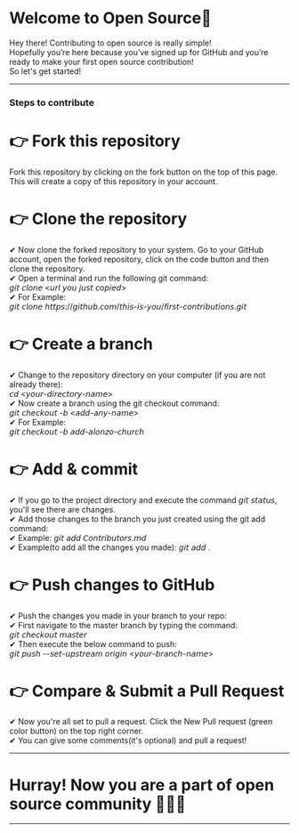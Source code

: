 # Welcome to Open Source🥳
Hey there! Contributing to open source is really simple!<br/>
Hopefully you’re here because you’ve signed up for GitHub and you’re ready to make your first open source contribution!<br/>
So let's get started!

***

### Steps to contribute
# 👉 Fork this repository
Fork this repository by clicking on the fork button on the top of this page. This will create a copy of this repository in your account.

# 👉 Clone the repository
✔ Now clone the forked repository to your system. Go to your GitHub account, open the forked repository, click on the code button and then clone the repository.<br/>
✔ Open a terminal and run the following git command:</br>
𝘨𝘪𝘵 𝘤𝘭𝘰𝘯𝘦 <𝘶𝘳𝘭 𝘺𝘰𝘶 𝘫𝘶𝘴𝘵 𝘤𝘰𝘱𝘪𝘦𝘥> <br/>
✔ For Example:<br/>
𝘨𝘪𝘵 𝘤𝘭𝘰𝘯𝘦 𝘩𝘵𝘵𝘱𝘴://𝘨𝘪𝘵𝘩𝘶𝘣.𝘤𝘰𝘮/𝘵𝘩𝘪𝘴-𝘪𝘴-𝘺𝘰𝘶/𝘧𝘪𝘳𝘴𝘵-𝘤𝘰𝘯𝘵𝘳𝘪𝘣𝘶𝘵𝘪𝘰𝘯𝘴.𝘨𝘪𝘵

# 👉 Create a branch
✔ Change to the repository directory on your computer (if you are not already there):<br/>
𝘤𝘥 <𝘺𝘰𝘶𝘳-𝘥𝘪𝘳𝘦𝘤𝘵𝘰𝘳𝘺-𝘯𝘢𝘮𝘦> <br/>
✔ Now create a branch using the git checkout command:<br/>
𝘨𝘪𝘵 𝘤𝘩𝘦𝘤𝘬𝘰𝘶𝘵 -𝘣 <𝘢𝘥𝘥-𝘢𝘯𝘺-𝘯𝘢𝘮𝘦> <br/>
✔ For Example:<br/>
𝘨𝘪𝘵 𝘤𝘩𝘦𝘤𝘬𝘰𝘶𝘵 -𝘣 𝘢𝘥𝘥-𝘢𝘭𝘰𝘯𝘻𝘰-𝘤𝘩𝘶𝘳𝘤𝘩

# 👉 Add & commit
✔ If you go to the project directory and execute the command 𝘨𝘪𝘵 𝘴𝘵𝘢𝘵𝘶𝘴, you'll see there are changes.<br/>
✔ Add those changes to the branch you just created using the git add command:<br/>
✔ Example: 𝘨𝘪𝘵 𝘢𝘥𝘥 𝘊𝘰𝘯𝘵𝘳𝘪𝘣𝘶𝘵𝘰𝘳𝘴.𝘮𝘥 <br/>
✔ Example(to add all the changes you made): 𝘨𝘪𝘵 𝘢𝘥𝘥 .

# 👉 Push changes to GitHub
✔ Push the changes you made in your branch to your repo:<br/>
✔ First navigate to the master branch by typing the command:<br/>
𝘨𝘪𝘵 𝘤𝘩𝘦𝘤𝘬𝘰𝘶𝘵 𝘮𝘢𝘴𝘵𝘦𝘳<br/>
✔ Then execute the below command to push:<br/>
𝘨𝘪𝘵 𝘱𝘶𝘴𝘩 --𝘴𝘦𝘵-𝘶𝘱𝘴𝘵𝘳𝘦𝘢𝘮 𝘰𝘳𝘪𝘨𝘪𝘯 <𝘺𝘰𝘶𝘳-𝘣𝘳𝘢𝘯𝘤𝘩-𝘯𝘢𝘮𝘦>

# 👉 Compare & Submit a Pull Request
✔  Now you're all set to pull a request. Click the New Pull request (green color button) on the top right corner.<br/>
✔  You can give some comments(it's optional) and pull a request!

***

# Hurray! Now you are a part of open source community 🚀🚀🚀

***
